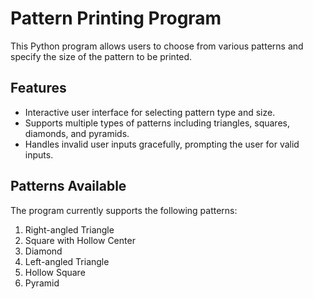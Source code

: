 # Pattern Printing Program

This Python program allows users to choose from various patterns and specify the size of the pattern to be printed.

## Features

- Interactive user interface for selecting pattern type and size.
- Supports multiple types of patterns including triangles, squares, diamonds, and pyramids.
- Handles invalid user inputs gracefully, prompting the user for valid inputs.

## Patterns Available

The program currently supports the following patterns:

1. Right-angled Triangle
2. Square with Hollow Center
3. Diamond
4. Left-angled Triangle
5. Hollow Square
6. Pyramid

